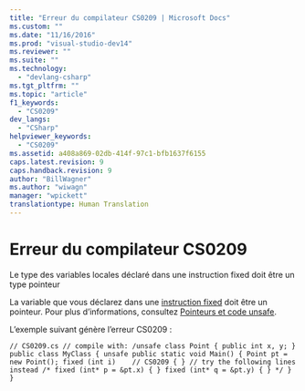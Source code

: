 ```yaml
---
title: "Erreur du compilateur CS0209 | Microsoft Docs"
ms.custom: ""
ms.date: "11/16/2016"
ms.prod: "visual-studio-dev14"
ms.reviewer: ""
ms.suite: ""
ms.technology: 
  - "devlang-csharp"
ms.tgt_pltfrm: ""
ms.topic: "article"
f1_keywords: 
  - "CS0209"
dev_langs: 
  - "CSharp"
helpviewer_keywords: 
  - "CS0209"
ms.assetid: a408a869-02db-414f-97c1-bfb1637f6155
caps.latest.revision: 9
caps.handback.revision: 9
author: "BillWagner"
ms.author: "wiwagn"
manager: "wpickett"
translationtype: Human Translation
---
```

# Erreur du compilateur CS0209
Le type des variables locales déclaré dans une instruction fixed doit être un type pointeur  
  
 La variable que vous déclarez dans une [instruction fixed](../../csharp/language-reference/keywords/fixed-statement.md) doit être un pointeur. Pour plus d’informations, consultez [Pointeurs et code unsafe](../../csharp/programming-guide/unsafe-code-pointers/index.md).  
  
 L’exemple suivant génère l’erreur CS0209 :  
  
```  
// CS0209.cs // compile with: /unsafe class Point { public int x, y; } public class MyClass { unsafe public static void Main() { Point pt = new Point(); fixed (int i)    // CS0209 { } // try the following lines instead /* fixed (int* p = &pt.x) { } fixed (int* q = &pt.y) { } */ } }  
```